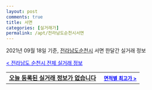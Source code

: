 ```yaml
---
layout: post
comments: true
title: 서면
categories: [실거래가]
permalink: /apt/전라남도순천시서면
---
```


2021년 09월 18일 기준, <a href="/apt/전라남도순천시">전라남도순천시</a> 서면 한달간 실거래 정보

<a style="color: blue;" href="/apt/전라남도순천시">< 전라남도 순천시 전체 실거래 정보</a>
<!---- start ---->
<table>
  <tr>
    <td colspan="4" style="font-weight: bold;"><a href="/apt/전라남도순천시서면{name_without_space}">오늘 등록된 실거래 정보가 없습니다</a> &nbsp;&nbsp;&nbsp; <a style="color: blue; font-size: smaller;" href="/apt/전라남도순천시서면{name_without_space}">면적별 최고가 ></a></td>
  </tr>
    
</table>
<!---- end ---->
    